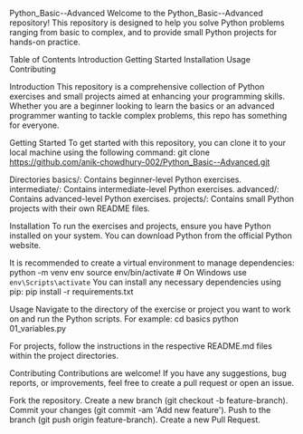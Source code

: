 Python_Basic--Advanced
Welcome to the Python_Basic--Advanced repository! This repository is designed to help you solve Python problems ranging from basic to complex, and to provide small Python projects for hands-on practice.

Table of Contents
Introduction
Getting Started
Installation
Usage
Contributing

Introduction
This repository is a comprehensive collection of Python exercises and small projects aimed at enhancing your programming skills. Whether you are a beginner looking to learn the basics or an advanced programmer wanting to tackle complex problems, this repo has something for everyone.

Getting Started
To get started with this repository, you can clone it to your local machine using the following command:
git clone https://github.com/anik-chowdhury-002/Python_Basic--Advanced.git

Directories
basics/: Contains beginner-level Python exercises.
intermediate/: Contains intermediate-level Python exercises.
advanced/: Contains advanced-level Python exercises.
projects/: Contains small Python projects with their own README files.

Installation
To run the exercises and projects, ensure you have Python installed on your system. You can download Python from the official Python website.

It is recommended to create a virtual environment to manage dependencies:
python -m venv env
source env/bin/activate  # On Windows use `env\Scripts\activate`
You can install any necessary dependencies using pip: pip install -r requirements.txt

Usage
Navigate to the directory of the exercise or project you want to work on and run the Python scripts. 
For example: cd basics
python 01_variables.py

For projects, follow the instructions in the respective README.md files within the project directories.

Contributing
Contributions are welcome! If you have any suggestions, bug reports, or improvements, feel free to create a pull request or open an issue.

Fork the repository.
Create a new branch (git checkout -b feature-branch).
Commit your changes (git commit -am 'Add new feature').
Push to the branch (git push origin feature-branch).
Create a new Pull Request.
